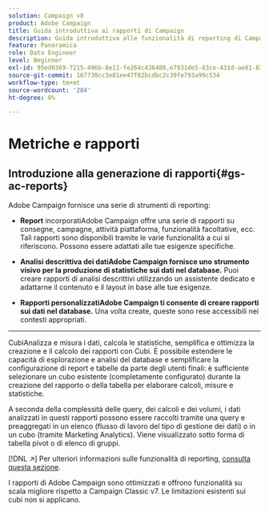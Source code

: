 ```yaml
---
solution: Campaign v8
product: Adobe Campaign
title: Guida introduttiva ai rapporti di Campaign
description: Guida introduttiva alle funzionalità di reporting di Campaign
feature: Panoramica
role: Data Engineer
level: Beginner
exl-id: 95ed0369-7215-496b-8e11-fe264c436488,e7931de5-83ce-431d-ae81-83793d257550
source-git-commit: 167730cc3e81ee47f02bcdbc2c39fe793a99c534
workflow-type: tm+mt
source-wordcount: '284'
ht-degree: 0%

---
```


# Metriche e rapporti

## Introduzione alla generazione di rapporti{#gs-ac-reports}

Adobe Campaign fornisce una serie di strumenti di reporting:

* **Report**
incorporatiAdobe Campaign offre una serie di rapporti su consegne, campagne, attività piattaforma, funzionalità facoltative, ecc. Tali rapporti sono disponibili tramite le varie funzionalità a cui si riferiscono. Possono essere adattati alle tue esigenze specifiche.

* **Analisi descrittiva dei datiAdobe Campaign fornisce uno strumento visivo per la produzione di statistiche sui dati nel database.**
Puoi creare rapporti di analisi descrittivi utilizzando un assistente dedicato e adattarne il contenuto e il layout in base alle tue esigenze.

* **Rapporti personalizzatiAdobe Campaign ti consente di creare rapporti sui dati nel database.**
Una volta create, queste sono rese accessibili nei contesti appropriati.

* ****
CubiAnalizza e misura i dati, calcola le statistiche, semplifica e ottimizza la creazione e il calcolo dei rapporti con Cubi.  È possibile estendere le capacità di esplorazione e analisi del database e semplificare la configurazione di report e tabelle da parte degli utenti finali: è sufficiente selezionare un cubo esistente (completamente configurato) durante la creazione del rapporto o della tabella per elaborare calcoli, misure e statistiche.

A seconda della complessità delle query, dei calcoli e dei volumi, i dati analizzati in questi rapporti possono essere raccolti tramite una query e preaggregati in un elenco (flusso di lavoro del tipo di gestione dei dati) o in un cubo (tramite Marketing Analytics). Viene visualizzato sotto forma di tabella pivot o di elenco di gruppi.


[!DNL :arrow_upper_right:] Per ulteriori informazioni sulle funzionalità di reporting,  [consulta questa sezione](https://experienceleague.adobe.com/docs/campaign-classic/using/reporting/reporting-in-adobe-campaign/about-adobe-campaign-reporting-tools.html).

I rapporti di Adobe Campaign sono ottimizzati e offrono funzionalità su scala migliore rispetto a Campaign Classic v7. Le limitazioni esistenti sui cubi non si applicano.

